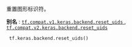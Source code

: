 重置图形标识符。

**别名** : [ `tf.compat.v1.keras.backend.reset_uids` ](/api_docs/python/tf/keras/backend/reset_uids), [ `tf.compat.v2.keras.backend.reset_uids` ](/api_docs/python/tf/keras/backend/reset_uids)

```
 tf.keras.backend.reset_uids()
 
```

